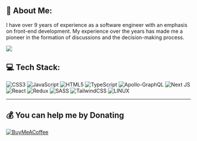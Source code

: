 ## 💫 About Me:
I have over 9 years of experience as a software engineer with an emphasis on front-end development. My experience over the years has made me a pioneer in the formation of discussions and the decision-making process.

[![](https://visitcount.itsvg.in/api?id=ssshojaei&icon=0&color=0)](https://visitcount.itsvg.in)


## 💻 Tech Stack:
![CSS3](https://img.shields.io/badge/css3-%231572B6.svg?style=flat-square&logo=css3&logoColor=white) ![JavaScript](https://img.shields.io/badge/javascript-%23323330.svg?style=flat-square&logo=javascript&logoColor=%23F7DF1E) ![HTML5](https://img.shields.io/badge/html5-%23E34F26.svg?style=flat-square&logo=html5&logoColor=white) ![TypeScript](https://img.shields.io/badge/typescript-%23007ACC.svg?style=flat-square&logo=typescript&logoColor=white) ![Apollo-GraphQL](https://img.shields.io/badge/-ApolloGraphQL-311C87?style=flat-square&logo=apollo-graphql) ![Next JS](https://img.shields.io/badge/Next-black?style=flat-square&logo=next.js&logoColor=white) ![React](https://img.shields.io/badge/react-%2320232a.svg?style=flat-square&logo=react&logoColor=%2361DAFB) ![Redux](https://img.shields.io/badge/redux-%23593d88.svg?style=flat-square&logo=redux&logoColor=white) ![SASS](https://img.shields.io/badge/SASS-hotpink.svg?style=flat-square&logo=SASS&logoColor=white) ![TailwindCSS](https://img.shields.io/badge/tailwindcss-%2338B2AC.svg?style=flat-square&logo=tailwind-css&logoColor=white) ![LINUX](https://img.shields.io/badge/Linux-FCC624?style=flat-square&logo=linux&logoColor=black)

---

  ## 💰 You can help me by Donating
  [![BuyMeACoffee](https://img.shields.io/badge/idpay-2a4fa2?style=for-the-badge&logo=buy-me-a-coffee&logoColor=white)](https://idpay.ir/saleh-awesome-get-pay) 

